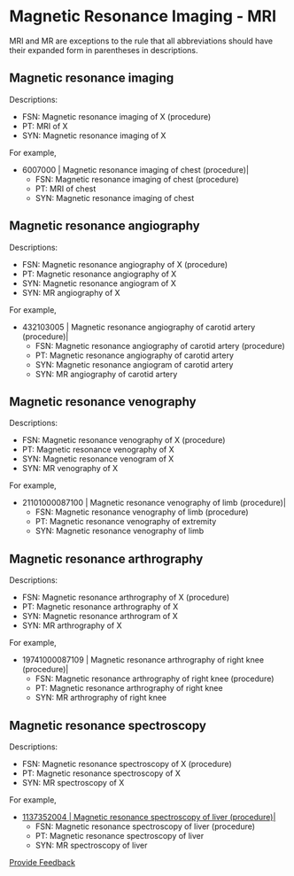 # Magnetic Resonance Imaging - MRI

MRI and MR are exceptions to the rule that all abbreviations should have their expanded form in parentheses in descriptions.

## Magnetic resonance imaging

Descriptions:

* FSN: Magnetic resonance imaging of X (procedure)
* PT: MRI of X
* SYN: Magnetic resonance imaging of X

For example,

* 6007000 | Magnetic resonance imaging of chest (procedure)|&#x20;
  * FSN: Magnetic resonance imaging of chest (procedure)&#x20;
  * PT: MRI of chest&#x20;
  * SYN: Magnetic resonance imaging of chest

## Magnetic resonance angiography

Descriptions:

* FSN: Magnetic resonance angiography of X (procedure)
* PT: Magnetic resonance angiography of X
* SYN: Magnetic resonance angiogram of X
* SYN: MR angiography of X

For example,

* 432103005 | Magnetic resonance angiography of carotid artery (procedure)|&#x20;
  * FSN: Magnetic resonance angiography of carotid artery (procedure)
  * PT: Magnetic resonance angiography of carotid artery
  * SYN: Magnetic resonance angiogram of carotid artery&#x20;
  * SYN: MR angiography of carotid artery

## Magnetic resonance venography

Descriptions:

* FSN: Magnetic resonance venography of X (procedure)
* PT: Magnetic resonance venography of X
* SYN: Magnetic resonance venogram of X
* SYN: MR venography of X

For example,

* 21101000087100 | Magnetic resonance venography of limb (procedure)|&#x20;
  * FSN: Magnetic resonance venography of limb (procedure)&#x20;
  * PT: Magnetic resonance venography of extremity&#x20;
  * SYN: Magnetic resonance venography of limb

## Magnetic resonance arthrography

Descriptions:

* FSN: Magnetic resonance arthrography of X (procedure)
* PT: Magnetic resonance arthrography of X
* SYN: Magnetic resonance arthrogram of X
* SYN: MR arthrography of X

For example,

* 19741000087109 | Magnetic resonance arthrography of right knee (procedure)|
  * FSN: Magnetic resonance arthrography of right knee (procedure)&#x20;
  * PT: Magnetic resonance arthrography of right knee&#x20;
  * SYN: MR arthrography of right knee

## Magnetic resonance spectroscopy

Descriptions:

* FSN: Magnetic resonance spectroscopy of X (procedure)
* PT: Magnetic resonance spectroscopy of X
* SYN: MR spectroscopy of X

For example,

* [1137352004 | Magnetic resonance spectroscopy of liver (procedure)|](http://snomed.info/id/1137352004)
  * FSN: Magnetic resonance spectroscopy of liver (procedure)
  * PT: Magnetic resonance spectroscopy of liver
  * SYN: MR spectroscopy of liver






<a href="https://docs.google.com/forms/d/e/1FAIpQLScTmbZIf0UEQwYDkY27EEWBkaiYkHSbR0_9DmFrMLXoQLyL7Q/viewform?usp=pp_url&entry.1767247133=SCT+Editorial+Guide&entry.670899847=Magnetic%20Resonance%20Imaging%20-%20MRI" class="button primary">Provide Feedback</a>
